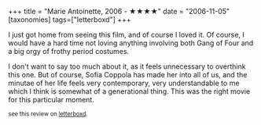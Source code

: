 +++
title = "Marie Antoinette, 2006 - ★★★★"
date = "2006-11-05"
[taxonomies]
tags=["letterboxd"]
+++

I just got home from seeing this film, and of course I loved it. Of course, I would have a hard time not loving anything involving both Gang of Four and a big orgy of frothy period costumes.

I don't want to say too much about it, as it feels unnecessary to overthink this one. But of course, Sofia Coppola has made her into all of us, and the minutae of her life feels very contemporary, very understandable to me which I think is somewhat of a generational thing. This was the right movie for this particular moment.

<small>see this review on <a href="https://letterboxd.com/nonmodernist/film/marie-antoinette-2006/">letterboxd</a>.
